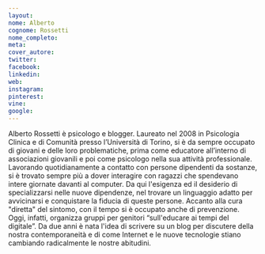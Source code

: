 ```yaml
---
layout: 
nome: Alberto 
cognome: Rossetti
nome_completo: 
meta:
cover_autore:
twitter: 
facebook:
linkedin:
web: 
instagram:
pinterest:
vine:
google:
---
```

Alberto Rossetti è psicologo e blogger. Laureato nel 2008 in Psicologia Clinica e di Comunità presso l’Università di Torino, si è da sempre occupato di giovani e delle loro problematiche, prima come educatore all’interno di associazioni giovanili e poi come psicologo nella sua attività professionale. 
Lavorando quotidianamente a contatto con persone dipendenti da sostanze, si è trovato sempre più a dover interagire con ragazzi che spendevano intere giornate davanti al computer. Da qui l'esigenza ed il desiderio di specializzarsi nelle nuove dipendenze, nel trovare un linguaggio adatto per avvicinarsi e conquistare la fiducia di queste persone. Accanto alla cura "diretta" del sintomo, con il tempo si è occupato anche di prevenzione. Oggi, infatti, organizza gruppi per genitori “sull'educare ai tempi del digitale”.
Da due anni è nata l'idea di scrivere su un blog per discutere della nostra contemporaneità e di come Internet e le nuove tecnologie stiano cambiando radicalmente le nostre abitudini.

